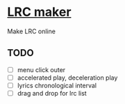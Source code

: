 # [LRC maker](http://weirongxu.github.io/lrc-maker)

Make LRC online

## TODO
- [ ] menu click outer
- [ ] accelerated play, deceleration play
- [ ] lyrics chronological interval
- [ ] drag and drop for lrc list
